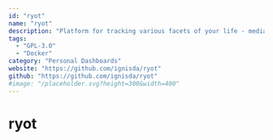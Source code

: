 ```yaml
---
id: "ryot"
name: "ryot"
description: "Platform for tracking various facets of your life - media, fitness, etc."
tags:
  - "GPL-3.0"
  - "Docker"
category: "Personal Dashboards"
website: "https://github.com/ignisda/ryot"
github: "https://github.com/ignisda/ryot"
#image: "/placeholder.svg?height=300&width=400"
---
```


# ryot
